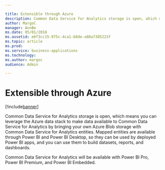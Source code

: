 ```yaml
---

title: Extensible through Azure
description: Common Data Service for Analytics storage is open, which means you can leverage the Azure data stack to make data available to Common Data Service for Analytics by bringing your own Azure Blob storage with Common Data Service for Analytics entities.
author: MargoC
manager: AnnBe
ms.date: 05/01/2018
ms.assetid: e6f3cc15-975c-4ca1-b8de-a88a7385223f
ms.topic: article
ms.prod: 
ms.service: business-applications
ms.technology: 
ms.author: margoc
audience: Admin

---
```

#  Extensible through Azure




[!include[banner](../../../includes/banner.md)]

Common Data Service for Analytics storage is open, which means you can leverage
the Azure data stack to make data available to Common Data Service for Analytics
by bringing your own Azure Blob storage with Common Data Service for Analytics
entities. Mapped entities are available through Power BI and Power BI Desktop,
so they can be used by deployed Power BI apps, and you can use them to build
datasets, reports, and dashboards.

Common Data Service for Analytics will be available with Power BI Pro, Power BI
Premium, and Power BI Embedded.
